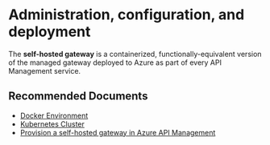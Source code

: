 <properties
    pageTitle="Self-hosted Gateway - Administration, configuration, and deployment"
    description="Self-hosted Gateway - Administration, configuration, and deployment"
    service="microsoft.apim"
    resource="apimanagement"
    authors="v-miegge"
    ms.author="mquian"
    selfHelpType="generic"
    supportTopicIds="32740233, 32740234"
    resourceTags=""
    productPesIds="15551"
    cloudEnvironments="public, Fairfax, usnat, ussec"
    articleId="b17f9990-6839-47fb-a5ef-524facd31fe6"
    ownershipId="Compute_APIManagement"
/>

# Administration, configuration, and deployment

The **self-hosted gateway** is a containerized, functionally-equivalent version of the managed gateway deployed to Azure as part of every API Management service. 

## **Recommended Documents**

- [Docker Environment](https://docs.microsoft.com/azure/api-management/api-management-howto-deploy-self-hosted-gateway-to-docker)<br>
- [Kubernetes Cluster](https://docs.microsoft.com/azure/api-management/api-management-howto-deploy-self-hosted-gateway-to-k8s)<br>
- [Provision a self-hosted gateway in Azure API Management](https://docs.microsoft.com/azure/api-management/api-management-howto-provision-self-hosted-gateway)
